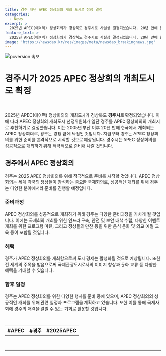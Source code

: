 ```yaml
---
title: 경주 내년 APEC 정상회의 개최 도시로 잠정 결정
categories:
  - News
excerpt: >
  2025년 APEC(에이펙) 정상회의가 경상북도 경주시로 사실상 결정되었습니다. 20년 만에 한국에서 열리는 이번 행사가 경주에 낙점되었으며, APEC 정상회의 준비위원회에 건의될 예정이라고 외교부가 밝혔습니다. APEC 정상회의 개최 도시로 경쟁했던 인천, 제주 등과의 경쟁에서 이겨냄으로써 경주가 최종적으로 선정되었습니다.
feature_text: >
  2025년 APEC(에이펙) 정상회의가 경상북도 경주시로 사실상 결정되었습니다. 20년 만에 한국에서 열리는 이번 행사가 경주에 낙점되었으며, APEC 정상회의 준비위원회에 건의될 예정이라고 외교부가 밝혔습니다. APEC 정상회의 개최 도시로 경쟁했던 인천, 제주 등과의 경쟁에서 이겨냄으로써 경주가 최종적으로 선정되었습니다.
image: 'https://newsdao.kr/res/images/meta/newsdao_breakingnews.jpg'
---
```


<p><img src="https://newsdao.kr/res/images/meta/newsdao_breakingnews.jpg" alt="pcversion 속보" /></p>

<h1 data-ke-size="size26"><b>경주시</b>가 2025 APEC 정상회의 개최도시로 확정</h1>

<p data-ke-size="size16">&nbsp;</p>

<p>2025년 APEC(에이펙) 정상회의의 개최도시가 경상북도 <b>경주시</b>로 확정되었습니다. 이에 따라 APEC 정상회의 개최도시 선정위원회가 일단 경주를 APEC 정상회의의 개최지로 추천하기로 결정했습니다. 이는 2005년 부산 이후 20년 만에 한국에서 개최되는 APEC 정상회의로, 경주는 경쟁 끝에 낙점된 것입니다. 지금부터 경주는 APEC 정상회의를 위한 준비를 본격적으로 시작할 것으로 예상됩니다. 경주시는 APEC 정상회의를 성공적으로 개최하기 위해 적극적으로 준비해 나갈 것입니다.</p> </p>

<h2 data-ke-size="size24"><b>경주에서 APEC 정상회의</b></h2>

<p data-ke-size="size16">경주는 2025 APEC 정상회의를 위해 적극적으로 준비를 시작할 것입니다. APEC 정상회의는 세계 각국의 정상들이 참석하는 중요한 국제회의로, 성공적인 개최를 위해 경주는 다양한 분야에서의 준비를 진행할 예정입니다.</p>

<h3 data-ke-size="size22">준비과정</h3>

<p data-ke-size="size16">APEC 정상회의를 성공적으로 개최하기 위해 경주는 다양한 준비과정을 거치게 될 것입니다. 이에는 국제회의 개최를 위한 인프라 구축, 안전 및 보안 대책 수립, 다양한 이벤트 개최를 위한 프로그램 마련, 그리고 정상들의 만찬 등을 위한 음식 문화 및 외교 예절 교육 등이 포함될 것입니다.</p>

<h3 data-ke-size="size22">혜택</h3>

<p data-ke-size="size16">경주가 APEC 정상회의를 개최함으로써 도시 경제는 활성화될 것으로 예상됩니다. 또한 전 세계의 주목을 받음으로써 국제관광도시로서의 이미지 향상과 문화 교류 등 다양한 혜택을 기대할 수 있습니다.</p>

<h3 data-ke-size="size22">향후 일정</h3>

<p data-ke-size="size16">경주는 APEC 정상회의를 위한 다양한 행사를 준비 중에 있으며, APEC 정상회의의 성공적인 개최를 위해 관련 일정과 프로그램을 계획하고 있습니다. 또한 이를 통해 국제사회에 경주의 매력을 알릴 수 있는 기회로 활용할 것입니다.</p>

<p data-ke-size="size16">&nbsp;</p>

<table>
<tbody>
    <tr>
        <td style="text-align: center; height: 17px;"><b>#APEC</b></td>
        <td style="text-align: center; height: 17px;"><b>#경주</b></td>
        <td style="text-align: center; height: 17px;"><b>#2025APEC</b></td>
    </tr>
</tbody>
</table>

<p data-ke-size="size16">&nbsp;</p>

<p><hr></p>

